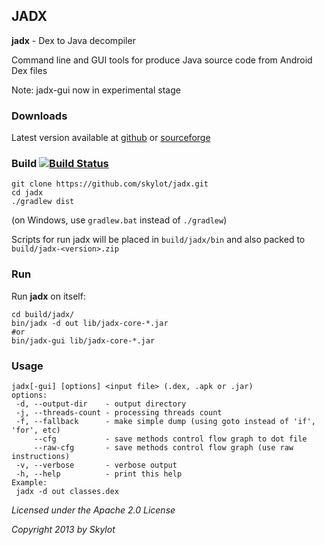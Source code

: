 ## JADX 
**jadx** - Dex to Java decompiler

Command line and GUI tools for produce Java source code from Android Dex files

Note: jadx-gui now in experimental stage


### Downloads
Latest version available at 
[github](https://github.com/skylot/jadx/releases) or 
[sourceforge](http://sourceforge.net/projects/jadx/files/) 


### Build  [![Build Status](https://travis-ci.org/skylot/jadx.png?branch=master)](https://travis-ci.org/skylot/jadx)

    git clone https://github.com/skylot/jadx.git
    cd jadx
    ./gradlew dist
    
(on Windows, use `gradlew.bat` instead of `./gradlew`)

Scripts for run jadx will be placed in `build/jadx/bin`
and also packed to `build/jadx-<version>.zip`


### Run
Run **jadx** on itself:

    cd build/jadx/
    bin/jadx -d out lib/jadx-core-*.jar
    #or
    bin/jadx-gui lib/jadx-core-*.jar


### Usage
```
jadx[-gui] [options] <input file> (.dex, .apk or .jar)
options:
 -d, --output-dir    - output directory
 -j, --threads-count - processing threads count
 -f, --fallback      - make simple dump (using goto instead of 'if', 'for', etc)
     --cfg           - save methods control flow graph to dot file
     --raw-cfg       - save methods control flow graph (use raw instructions)
 -v, --verbose       - verbose output
 -h, --help          - print this help
Example:
 jadx -d out classes.dex
```

*Licensed under the Apache 2.0 License*

*Copyright 2013 by Skylot*
